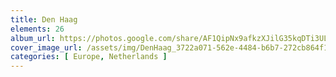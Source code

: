 ```yaml
---
title: Den Haag
elements: 26
album_url: https://photos.google.com/share/AF1QipNx9afkzXJilG35kqDTi3ULmsgmgk_BaleMjxJRPPCz44LRV-aarHj7gKSpJJFiHA?key=TXpmOEFOU0NDWFZCOHdnZnl5bnVCWnFIckRqUlpB
cover_image_url: /assets/img/DenHaag_3722a071-562e-4484-b6b7-272cb864f1bb.jpg
categories: [ Europe, Netherlands ]
---
```

